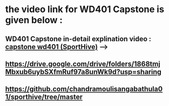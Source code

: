 <!-- # the video link L8 M6 is given below :

## L8-M6 total explination video : [SportHive](https://youtu.be/9QS2QYYkf10)

---


# the video link L9 M7 is given below :

## L9-M7 total explination video : [SportHive](https://youtu.be/15uUbppfSm8) -->



# the video link for WD401 Capstone is given below :

## WD401 Capstone in-detail explination video : [capstone wd401 (SportHive)](https://drive.google.com/drive/folders/1868tmjMbxub6uybSXfmRuf97a8unWk9d?usp=sharing) -->

## https://drive.google.com/drive/folders/1868tmjMbxub6uybSXfmRuf97a8unWk9d?usp=sharing

## https://github.com/chandramoulisangabathula01/sporthive/tree/master
